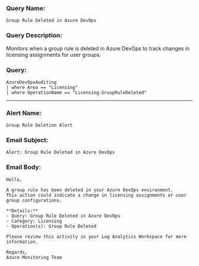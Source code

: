 ### Query Name:  
`Group Rule Deleted in Azure DevOps`

### Query Description:  
Monitors when a group rule is deleted in Azure DevOps to track changes in licensing assignments for user groups.

### Query:  
```kql
AzureDevOpsAuditing
| where Area == "Licensing"
| where OperationName == "Licensing.GroupRuleDeleted"
```

---

### Alert Name:  
`Group Rule Deletion Alert`

### Email Subject:  
`Alert: Group Rule Deleted in Azure DevOps`

### Email Body:  
```
Hello,

A group rule has been deleted in your Azure DevOps environment.  
This action could indicate a change in licensing assignments or user group configurations.

**Details:**  
- Query: Group Rule Deleted in Azure DevOps  
- Category: Licensing  
- Operation(s): Group Rule Deleted

Please review this activity in your Log Analytics Workspace for more information.

Regards,  
Azure Monitoring Team
```
